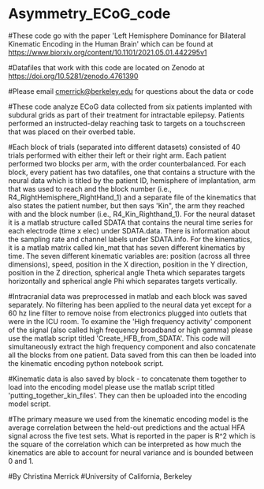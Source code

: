 # Asymmetry_ECoG_code

#These code go with the paper 'Left Hemisphere Dominance for Bilateral Kinematic Encoding in the Human Brain' which can be found at https://www.biorxiv.org/content/10.1101/2021.05.01.442295v1

#Datafiles that work with this code are located on Zenodo at https://doi.org/10.5281/zenodo.4761390

#Please email cmerrick@berkeley.edu for questions about the data or code

#These code analyze ECoG data collected from six patients implanted with subdural grids as part of their treatment for intractable epilepsy. Patients performed an instructed-delay reaching task to targets on a touchscreen that was placed on their overbed table.

#Each block of trials (separated into different datasets) consisted of 40 trials performed with either their left or their right arm. Each patient performed two blocks per arm, with the order counterbalanced. For each block, every patient has two datafiles, one that contains a structure with the neural data which is titled by the patient ID, hemisphere of implantation, arm that was used to reach and the block number (i.e., R4_RightHemisphere_RightHand_1) and a separate file of the kinematics that also states the patient number, but then says 'Kin", the arm they reached with and the block number (i.e., R4_Kin_Righthand_1). For the neural dataset it is a matlab structure called SDATA that contains the neural time series for each electrode (time x elec) under SDATA.data. There is information about the sampling rate and channel labels under SDATA.info. For the kinematics, it is a matlab matrix called kin_mat that has seven different kinematics by time. The seven different kinematic variables are: position (across all three dimensions), speed, position in the X direction, position in the Y direction, position in the Z direction, spherical angle Theta which separates targets horizontally and spherical angle Phi which separates targets vertically. 

#Intracranial data was preprocessed in matlab and each block was saved separately. No filtering has been applied to the neural data yet except for a 60 hz line filter to remove noise from electronics plugged into outlets that were in the ICU room. To examine the 'High frequency activity' component of the signal (also called high frequency broadband or high gamma) please use the matlab script titled 'Create_HFB_from_SDATA'. This code will simultaneously extract the high frequency component and also concatenate all the blocks from one patient. Data saved from this can then be loaded into the kinematic encoding python notebook script. 

#Kinematic data is also saved by block - to concatenate them together to load into the encoding model please use the matlab script titled 'putting_together_kin_files'. They can then be uploaded into the encoding model script.

#The primary measure we used from the kinematic encoding model is the average correlation between the held-out predictions and the actual HFA signal across the five test sets. What is reported in the paper is R^2 which is the square of the correlation which can be interpreted as how much the kinematics are able to account for neural variance and is bounded between 0 and 1. 

#By Christina Merrick
#University of California, Berkeley

